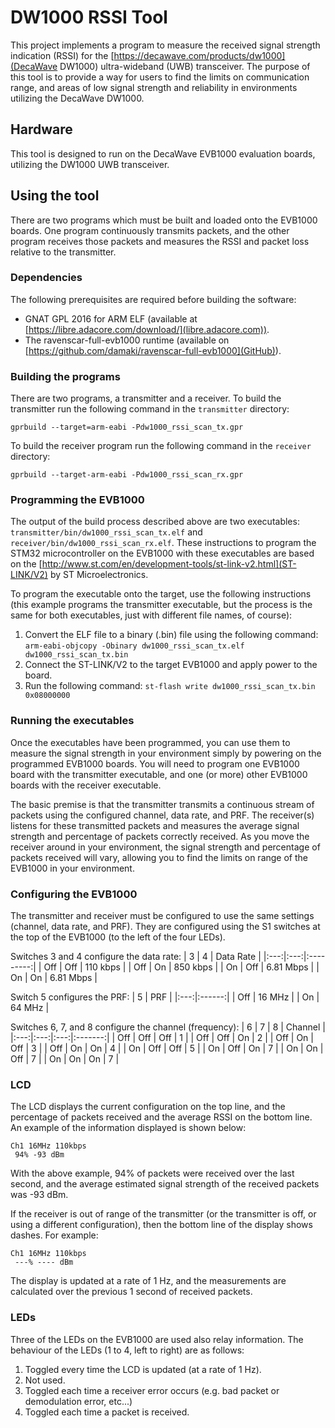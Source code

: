 # DW1000 RSSI Tool

This project implements a program to measure the received signal strength
indication (RSSI) for the [https://decawave.com/products/dw1000](DecaWave DW1000)
ultra-wideband (UWB) transceiver. The purpose of this tool is to provide a way
for users to find the limits on communication range, and areas of low signal
strength and reliability in environments utilizing the DecaWave DW1000.

## Hardware

This tool is designed to run on the DecaWave EVB1000 evaluation boards,
utilizing the DW1000 UWB transceiver.

## Using the tool

There are two programs which must be built and loaded onto the EVB1000 boards.
One program continuously transmits packets, and the other program receives those
packets and measures the RSSI and packet loss relative to the transmitter.

### Dependencies

The following prerequisites are required before building the software:
  * GNAT GPL 2016 for ARM ELF (available at [https://libre.adacore.com/download/](libre.adacore.com)).
  * The ravenscar-full-evb1000 runtime (available on [https://github.com/damaki/ravenscar-full-evb1000](GitHub)).

### Building the programs

There are two programs, a transmitter and a receiver. To build the transmitter
run the following command in the `transmitter` directory:

```
gprbuild --target=arm-eabi -Pdw1000_rssi_scan_tx.gpr
```

To build the receiver program run the following command in the `receiver`
directory:

```
gprbuild --target-arm-eabi -Pdw1000_rssi_scan_rx.gpr
```

### Programming the EVB1000

The output of the build process described above are two executables:
`transmitter/bin/dw1000_rssi_scan_tx.elf` and 
`receiver/bin/dw1000_rssi_scan_rx.elf`. These instructions to program the
STM32 microcontroller on the EVB1000 with these executables are based on the
[http://www.st.com/en/development-tools/st-link-v2.html](ST-LINK/V2) by
ST Microelectronics.

To program the executable onto the target, use the following instructions
(this example programs the transmitter executable, but the process is the same
for both executables, just with different file names, of course):
  1. Convert the ELF file to a binary (.bin) file using the following command:
     ```arm-eabi-objcopy -Obinary dw1000_rssi_scan_tx.elf dw1000_rssi_scan_tx.bin```
  2. Connect the ST-LINK/V2 to the target EVB1000 and apply power to the board.
  3. Run the following command:
     ```st-flash write dw1000_rssi_scan_tx.bin 0x08000000```
     
### Running the executables

Once the executables have been programmed, you can use them to measure the signal
strength in your environment simply by powering on the programmed EVB1000 boards.
You will need to program one EVB1000 board with the transmitter executable, and
one (or more) other EVB1000 boards with the receiver executable.

The basic premise is that the transmitter transmits a continuous stream of packets
using the configured channel, data rate, and PRF. The receiver(s) listens for these
transmitted packets and measures the average signal strength and percentage of
packets correctly received. As you move the receiver around in your environment,
the signal strength and percentage of packets received will vary, allowing you
to find the limits on range of the EVB1000 in your environment.

### Configuring the EVB1000

The transmitter and receiver must be configured to use the same settings
(channel, data rate, and PRF). They are configured using the S1 switches
at the top of the EVB1000 (to the left of the four LEDs).

Switches 3 and 4 configure the data rate:
|  3  |  4  | Data Rate |
|:---:|:---:|:---------:|
| Off | Off | 110 kbps  |
| Off | On  | 850 kbps  |
| On  | Off | 6.81 Mbps |
| On  | On  | 6.81 Mbps |

Switch 5 configures the PRF:
|  5  |  PRF   |
|:---:|:------:|
| Off | 16 MHz |
| On  | 64 MHz |

Switches 6, 7, and 8 configure the channel (frequency):
|  6  |  7  |  8  | Channel |
|:---:|:---:|:---:|:-------:|
| Off | Off | Off | 1       |
| Off | Off | On  | 2       |
| Off | On  | Off | 3       |
| Off | On  | On  | 4       |
| On  | Off | Off | 5       |
| On  | Off | On  | 7       |
| On  | On  | Off | 7       |
| On  | On  | On  | 7       |

### LCD

The LCD displays the current configuration on the top line, and the percentage
of packets received and the average RSSI on the bottom line. An example of the
information displayed is shown below:
```
Ch1 16MHz 110kbps
 94% -93 dBm
```

With the above example, 94% of packets were received over the last second, and
the average estimated signal strength of the received packets was -93 dBm.

If the receiver is out of range of the transmitter (or the transmitter is off,
or using a different configuration), then the bottom line of the display shows
dashes. For example:
```
Ch1 16MHz 110kbps
 ---% ---- dBm
```


The display is updated at a rate of 1 Hz, and the measurements are calculated 
over the previous 1 second of received packets.

### LEDs

Three of the LEDs on the EVB1000 are used also relay information. The behaviour
of the LEDs (1 to 4, left to right) are as follows:
  1. Toggled every time the LCD is updated (at a rate of 1 Hz).
  2. Not used.
  3. Toggled each time a receiver error occurs (e.g. bad packet or demodulation
     error, etc...)
  4. Toggled each time a packet is received.
